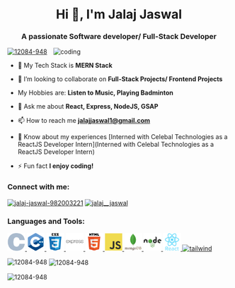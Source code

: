 <h1 align="center">Hi 👋, I'm Jalaj Jaswal</h1>
<h3 align="center">A passionate Software developer/ Full-Stack Developer</h3>

<img align="right" alt="coding" width="400" src="https://www.codeias.com/wp-content/uploads/2019/12/mdadain-qdimg-cdda59d626dc8asdasd6397fe45080e6e9c7d027ddasd.gif" > 
<p align="left"> <a href="https://github.com/ryo-ma/github-profile-trophy"><img src="https://github-profile-trophy.vercel.app/?username=12084-948" alt="12084-948" /></a> </p>

- 📄 My Tech Stack is **MERN Stack**

- 👯 I’m looking to collaborate on **Full-Stack Projects/ Frontend Projects**

- My Hobbies are: **Listen to Music, Playing Badminton**

- 💬 Ask me about **React, Express, NodeJS, GSAP**

- 📫 How to reach me **jalajjaswal1@gmail.com**

- 📄 Know about my experiences [Interned with Celebal Technologies as a ReactJS Developer Intern](Interned with Celebal Technologies as a ReactJS Developer Intern)

- ⚡ Fun fact **I enjoy coding!**

<h3 align="left">Connect with me:</h3>
<p align="left">
<a href="https://linkedin.com/in/jalaj-jaswal-982003221" target="blank"><img align="center" src="https://raw.githubusercontent.com/rahuldkjain/github-profile-readme-generator/master/src/images/icons/Social/linked-in-alt.svg" alt="jalaj-jaswal-982003221" height="30" width="40" /></a>
<a href="https://instagram.com/jalaj__jaswal" target="blank"><img align="center" src="https://raw.githubusercontent.com/rahuldkjain/github-profile-readme-generator/master/src/images/icons/Social/instagram.svg" alt="jalaj__jaswal" height="30" width="40" /></a>
</p>

<h3 align="left">Languages and Tools:</h3>
<p align="left"> <a href="https://www.cprogramming.com/" target="_blank" rel="noreferrer"> <img src="https://raw.githubusercontent.com/devicons/devicon/master/icons/c/c-original.svg" alt="c" width="40" height="40"/> </a> <a href="https://www.w3schools.com/cpp/" target="_blank" rel="noreferrer"> <img src="https://raw.githubusercontent.com/devicons/devicon/master/icons/cplusplus/cplusplus-original.svg" alt="cplusplus" width="40" height="40"/> </a> <a href="https://www.w3schools.com/css/" target="_blank" rel="noreferrer"> <img src="https://raw.githubusercontent.com/devicons/devicon/master/icons/css3/css3-original-wordmark.svg" alt="css3" width="40" height="40"/> </a> <a href="https://expressjs.com" target="_blank" rel="noreferrer"> <img src="https://raw.githubusercontent.com/devicons/devicon/master/icons/express/express-original-wordmark.svg" alt="express" width="40" height="40"/> </a> <a href="https://www.w3.org/html/" target="_blank" rel="noreferrer"> <img src="https://raw.githubusercontent.com/devicons/devicon/master/icons/html5/html5-original-wordmark.svg" alt="html5" width="40" height="40"/> </a> <a href="https://developer.mozilla.org/en-US/docs/Web/JavaScript" target="_blank" rel="noreferrer"> <img src="https://raw.githubusercontent.com/devicons/devicon/master/icons/javascript/javascript-original.svg" alt="javascript" width="40" height="40"/> </a> <a href="https://www.mongodb.com/" target="_blank" rel="noreferrer"> <img src="https://raw.githubusercontent.com/devicons/devicon/master/icons/mongodb/mongodb-original-wordmark.svg" alt="mongodb" width="40" height="40"/> </a> <a href="https://nodejs.org" target="_blank" rel="noreferrer"> <img src="https://raw.githubusercontent.com/devicons/devicon/master/icons/nodejs/nodejs-original-wordmark.svg" alt="nodejs" width="40" height="40"/> </a> <a href="https://reactjs.org/" target="_blank" rel="noreferrer"> <img src="https://raw.githubusercontent.com/devicons/devicon/master/icons/react/react-original-wordmark.svg" alt="react" width="40" height="40"/> </a> <a href="https://tailwindcss.com/" target="_blank" rel="noreferrer"> <img src="https://www.vectorlogo.zone/logos/tailwindcss/tailwindcss-icon.svg" alt="tailwind" width="40" height="40"/> </a> </p>

<p><img align="left" src="https://github-readme-stats.vercel.app/api/top-langs?username=12084-948&show_icons=true&locale=en&layout=compact" alt="12084-948" /></p>

<p>&nbsp;<img align="center" src="https://github-readme-stats.vercel.app/api?username=12084-948&show_icons=true&locale=en" alt="12084-948" /></p>

<p><img align="center" src="https://github-readme-streak-stats.herokuapp.com/?user=12084-948&" alt="12084-948" /></p>

